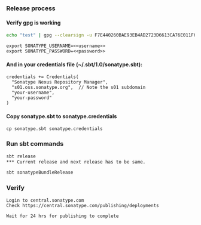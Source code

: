 ### Release process

#### Verify gpg is working

```sh
echo "test" | gpg --clearsign -u F7E440260BAE93EB4AD2723D6613CA76E011F638
```

```text
export SONATYPE_USERNAME=<<username>>
export SONATYPE_PASSWORD=<<password>>
```

#### And in your credentials file (~/.sbt/1.0/sonatype.sbt):

```
credentials += Credentials(
  "Sonatype Nexus Repository Manager",
  "s01.oss.sonatype.org",  // Note the s01 subdomain
  "your-username",
  "your-password"
)
```

#### Copy sonatype.sbt to sonatype.credentials 

```
cp sonatype.sbt sonatype.credentials
```
### Run sbt commands
```sh
sbt release 
*** Current release and next release has to be same. 

sbt sonatypeBundleRelease

```

### Verify
```
Login to central.sonatype.com
Check https://central.sonatype.com/publishing/deployments

Wait for 24 hrs for publishing to complete

``` 